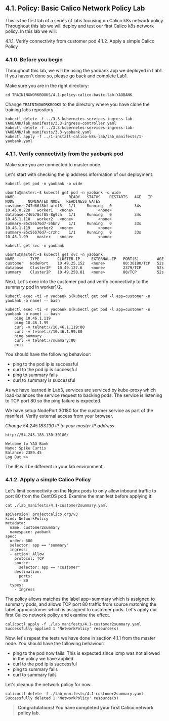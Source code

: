 ## 4.1. Policy: Basic Calico Network Policy Lab

This is the first lab of a series of labs focusing on Calico k8s network policy. Throughout this lab we will deploy and test our first Calico k8s network policy. 
In this lab we will:

4.1.1. Verify connectivity from customer pod
4.1.2. Apply a simple Calico Policy

### 4.1.0. Before you begin

Throughout this lab, we will be using the yaobank app we deployed in Lab1.
If you haven't done so, please go back and complete Lab1.

Make sure you are in the right directory:

`cd TRAININGWORKBOOKS/4.1-policy-calico-basic-lab-YAOBANK`

Change `TRAININGWORKBOOKS` to the directory where you have clone the training labs repository.

```
kubectl delete -f ../3.3-kubernetes-services-ingress-lab-YAOBANK/lab_manifests/3.3-ingress-controller.yaml
kubectl delete -f ../3.3-kubernetes-services-ingress-lab-YAOBANK/lab_manifests/3.3-yaobank.yaml 
kubectl apply -f ../1-install-calico-k8s-lab/lab_manifests/1-yaobank.yaml
```

### 4.1.1. Verify connectivity from the yaobank pod

Make sure you are connected to master node.

Let's start with checking the ip address information of our deployment.

```
kubectl get pod -n yaobank -o wide
```

```
ubuntu@master:~$ kubectl get pod -n yaobank -o wide
NAME                        READY   STATUS    RESTARTS   AGE   IP            NODE      NOMINATED NODE   READINESS GATES
customer-747d66f8bf-wfdl5   1/1     Running   0          34s   10.46.0.228   worker1   <none>           <none>
database-746b78cf85-8g9ch   1/1     Running   0          34s   10.46.1.118   worker2   <none>           <none>
summary-85c56b76d7-5hbnv    1/1     Running   0          33s   10.46.1.119   worker2   <none>           <none>
summary-85c56b76d7-crzhc    1/1     Running   0          33s   10.46.1.99    master    <none>           <none>
```

```
kubectl get svc -n yaobank
```

```
ubuntu@master:~$ kubectl get svc -n yaobank
NAME       TYPE        CLUSTER-IP     EXTERNAL-IP   PORT(S)        AGE
customer   NodePort    10.49.25.152   <none>        80:30180/TCP   52s
database   ClusterIP   10.49.127.6    <none>        2379/TCP       52s
summary    ClusterIP   10.49.250.81   <none>        80/TCP         52s
```

Next, Let's exec into the customer pod and verify connectivity to the summary pod in worker1/2.

```
kubectl exec -ti -n yaobank $(kubectl get pod -l app=customer -n yaobank -o name) -- bash
```

```
kubectl exec -ti -n yaobank $(kubectl get pod -l app=customer -n yaobank -o name) -- bash
	ping 10.46.1.119
	ping 10.46.1.99
	curl -v telnet://10.46.1.119:80
	curl -v telnet://10.46.1.99:80
	ping summary
	curl -v telnet://summary:80
	exit
```

You should have the following behaviour:

* ping to the pod ip is successful
* curl to the pod ip is successful
* ping to summary fails
* curl to summary is successful

As we have learned in Lab3, services are serviced by kube-proxy which load-balances the service request to backing pods. The service is listening to TCP port 80 so the ping failure is expected.

We have setup NodePort 30180 for the customer service as part of the manifest. Verify external access from your browser.

*Change 54.245.183.130 IP to your master IP address*

```
http://54.245.183.130:30180/
```

```
Welcome to YAO Bank
Name: Spike Curtis
Balance: 2389.45
Log Out >>
```

The IP will be different in your lab environment.

### 4.1.2. Apply a simple Calico Policy

Let's limit connectivity on the Nginx pods to only allow inbound traffic to port 80 from the CentOS pod.
Examine the manifest before applying it:

``` 
cat ./lab_manifests/4.1-customer2summary.yaml 

apiVersion: projectcalico.org/v3
kind: NetworkPolicy
metadata:
  name: customer2summary
  namespace: yaobank
spec:
  order: 500
  selector: app == "summary"
  ingress:
  - action: Allow
    protocol: TCP
    source:
      selector: app == "customer"
    destination:
      ports:
      - 80
  types:
    - Ingress
```

The policy allows matches the label app=summary which is assigned to summary pods, and allows TCP port 80 traffic from source matching the label app=customer which is assigned to customer pods.
Let's apply our first Calico network policy and examine the effect.

```
calicoctl apply -f ./lab_manifests/4.1-customer2summary.yaml 
Successfully applied 1 'NetworkPolicy' resource(s)
```

Now, let's repeat the tests we have done in section 4.1.1 from the master node.
You should have the following behaviour:

* ping to the pod now fails. This is expected since icmp was not allowed in the policy we have applied.
* curl to the pod ip is successful
* ping to summary fails
* curl to summary fails

Let's cleanup the network policy for now.

```
calicoctl delete -f ./lab_manifests/4.1-customer2summary.yaml 
Successfully deleted 1 'NetworkPolicy' resource(s)
```
> __Congratulations! You have completed your first Calico network policy lab.__

